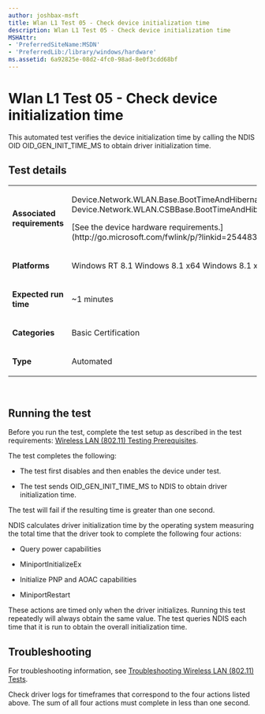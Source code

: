 ```yaml
---
author: joshbax-msft
title: Wlan L1 Test 05 - Check device initialization time
description: Wlan L1 Test 05 - Check device initialization time
MSHAttr:
- 'PreferredSiteName:MSDN'
- 'PreferredLib:/library/windows/hardware'
ms.assetid: 6a92825e-08d2-4fc0-98ad-8e0f3cdd68bf
---
```


# Wlan L1 Test 05 - Check device initialization time


This automated test verifies the device initialization time by calling the NDIS OID OID\_GEN\_INIT\_TIME\_MS to obtain driver initialization time.

## Test details


<table>
<colgroup>
<col width="50%" />
<col width="50%" />
</colgroup>
<tbody>
<tr class="odd">
<td><p><strong>Associated requirements</strong></p></td>
<td><p>Device.Network.WLAN.Base.BootTimeAndHibernate Device.Network.WLAN.CSBBase.BootTimeAndHibernate</p>
<p>[See the device hardware requirements.](http://go.microsoft.com/fwlink/p/?linkid=254483)</p></td>
</tr>
<tr class="even">
<td><p><strong>Platforms</strong></p></td>
<td><p>Windows RT 8.1 Windows 8.1 x64 Windows 8.1 x86</p></td>
</tr>
<tr class="odd">
<td><p><strong>Expected run time</strong></p></td>
<td><p>~1 minutes</p></td>
</tr>
<tr class="even">
<td><p><strong>Categories</strong></p></td>
<td><p>Basic Certification</p></td>
</tr>
<tr class="odd">
<td><p><strong>Type</strong></p></td>
<td><p>Automated</p></td>
</tr>
</tbody>
</table>

 

## Running the test


Before you run the test, complete the test setup as described in the test requirements: [Wireless LAN (802.11) Testing Prerequisites](wireless-lan--80211--testing-prerequisites.md).

The test completes the following:

-   The test first disables and then enables the device under test.

-   The test sends OID\_GEN\_INIT\_TIME\_MS to NDIS to obtain driver initialization time.

The test will fail if the resulting time is greater than one second.

NDIS calculates driver initialization time by the operating system measuring the total time that the driver took to complete the following four actions:

-   Query power capabilities

-   MiniportInitializeEx

-   Initialize PNP and AOAC capabilities

-   MiniportRestart

These actions are timed only when the driver initializes. Running this test repeatedly will always obtain the same value. The test queries NDIS each time that it is run to obtain the overall initialization time.

## Troubleshooting


For troubleshooting information, see [Troubleshooting Wireless LAN (802.11) Tests](troubleshooting-wireless-lan--80211--tests.md).

Check driver logs for timeframes that correspond to the four actions listed above. The sum of all four actions must complete in less than one second.

 

 






